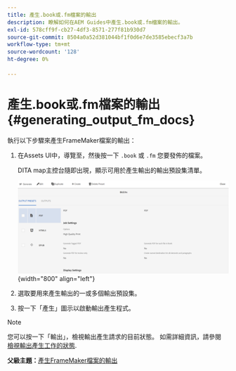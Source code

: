 ```yaml
---
title: 產生.book或.fm檔案的輸出
description: 瞭解如何在AEM Guides中產生.book或.fm檔案的輸出。
exl-id: 578cff9f-cb27-4df3-8571-277f81b930d7
source-git-commit: 8504a0a52d381044bf1f0d6e7de3585ebecf3a7b
workflow-type: tm+mt
source-wordcount: '128'
ht-degree: 0%

---
```


# 產生.book或.fm檔案的輸出 {#generating_output_fm_docs}

執行以下步驟來產生FrameMaker檔案的輸出：

1. 在Assets UI中，導覽至，然後按一下 `.book` 或 `.fm` 您要發佈的檔案。

   DITA map主控台隨即出現，顯示可用於產生輸出的輸出預設集清單。

   ![](images/publish-fm-doc.png){width="800" align="left"}

1. 選取要用來產生輸出的一或多個輸出預設集。

1. 按一下「產生」圖示以啟動輸出產生程式。


>[!NOTE]
>
> 您可以按一下「輸出」，檢視輸出產生請求的目前狀態。 如需詳細資訊，請參閱 [檢視輸出產生工作的狀態](fm-output-view-status.md).

**父級主題：**[&#x200B;產生FrameMaker檔案的輸出](fm-output-generatation.md)
